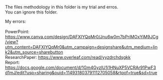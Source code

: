 The files methodology in this folder is my trial and erros. <br>
You can ignore this folder. <br>

My errors: <br><br>
PowerPoint: https://www.canva.com/design/DAFXIYQqMr0/Jnu6w0m7bPriMOxYiM9JCg/view?utm_content=DAFXIYQqMr0&utm_campaign=designshare&utm_medium=link2&utm_source=sharebutton
<br>
ResearchPaper: https://www.overleaf.com/read/yyzdrchdsgkk<br>
Report: https://docs.google.com/document/d/1Gm4GyzIU1i1HNuXP5VCRAr91PwF3d1mJ/edit?usp=sharing&ouid=114931803791112705058&rtpof=true&sd=true<br>

